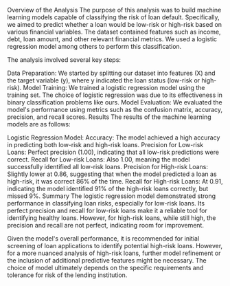 Overview of the Analysis
The purpose of this analysis was to build machine learning models capable of classifying the risk of loan default. Specifically, we aimed to predict whether a loan would be low-risk or high-risk based on various financial variables. The dataset contained features such as income, debt, loan amount, and other relevant financial metrics. We used a logistic regression model among others to perform this classification.

The analysis involved several key steps:

Data Preparation: We started by splitting our dataset into features (X) and the target variable (y), where y indicated the loan status (low-risk or high-risk).
Model Training: We trained a logistic regression model using the training set. The choice of logistic regression was due to its effectiveness in binary classification problems like ours.
Model Evaluation: We evaluated the model's performance using metrics such as the confusion matrix, accuracy, precision, and recall scores.
Results
The results of the machine learning models are as follows:

Logistic Regression Model:
Accuracy: The model achieved a high accuracy in predicting both low-risk and high-risk loans.
Precision for Low-risk Loans: Perfect precision (1.00), indicating that all low-risk predictions were correct.
Recall for Low-risk Loans: Also 1.00, meaning the model successfully identified all low-risk loans.
Precision for High-risk Loans: Slightly lower at 0.86, suggesting that when the model predicted a loan as high-risk, it was correct 86% of the time.
Recall for High-risk Loans: At 0.91, indicating the model identified 91% of the high-risk loans correctly, but missed 9%.
Summary
The logistic regression model demonstrated strong performance in classifying loan risks, especially for low-risk loans. Its perfect precision and recall for low-risk loans make it a reliable tool for identifying healthy loans. However, for high-risk loans, while still high, the precision and recall are not perfect, indicating room for improvement.

Given the model's overall performance, it is recommended for initial screening of loan applications to identify potential high-risk loans. However, for a more nuanced analysis of high-risk loans, further model refinement or the inclusion of additional predictive features might be necessary. The choice of model ultimately depends on the specific requirements and tolerance for risk of the lending institution.